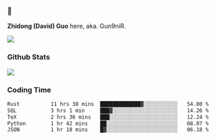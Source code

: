 ### 👋 

**Zhidong (David) Guo** here, aka. Gun9niR.

![](https://komarev.com/ghpvc/?username=Gun9niR&label=Total+Views)

### Github Stats

<img src="https://github-readme-stats.vercel.app/api?username=Gun9niR&count_private=true&show_icons=true&theme=vue-dark&hide_title=true">

### Coding Time

<!--START_SECTION:waka-->

```txt
Rust          11 hrs 38 mins  █████████████▓░░░░░░░░░░░   54.80 %
SQL           3 hrs 1 min     ███▓░░░░░░░░░░░░░░░░░░░░░   14.26 %
TeX           2 hrs 36 mins   ███░░░░░░░░░░░░░░░░░░░░░░   12.24 %
Python        1 hr 42 mins    ██░░░░░░░░░░░░░░░░░░░░░░░   08.07 %
JSON          1 hr 18 mins    █▓░░░░░░░░░░░░░░░░░░░░░░░   06.18 %
```

<!--END_SECTION:waka-->

